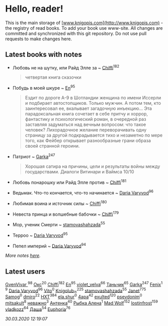 # Hello, reader!
This is the main storage of [www.knigopis.com](http://www.knigopis.com) - the registry of read books.
To add your book use www-site. All changes are committed and synchronized with this git repository.
Do not use pull requests to make changes here.


## Latest books with notes
* Любовь не на шутку,  или Райд Элле за ~ [Chiffi](users/105/105831994080785626680-google)<sup>182</sup>
    > четвертая книга сказочки

* Побудь в моей шкуре ~ [En](users/333/333646551-vkontakte)<sup>95</sup>
    > Ездит по дороге А-9 в Шотландии женщина по имени Иссерли и подбирает автостопщиков. Только мужчин. А потом тем, кто заинтересовал ее, вкалывает загадочную инъекцию... Эта парадоксальная книга сочетает в себе притчу и хоррор, фантастику и психологический роман, в очередной раз заставляя задуматься над вечным вопросом: что такое человек? Лихорадочное желание переворачивать одну страницу за другой подкрадывается тихо и незаметно по мере того, как Фейбер открывает разнообразные грани образа своей странной героини.

* Патриот ~ [Garka](users/115/115753719718250012620-google)<sup>247</sup>
    > Хорошая сатира на причины, цели и результаты войны между государствами. Диалоги Витинари и Ваймса 10/10

* Любовь понарошку или Райд Элле против ~ [Chiffi](users/105/105831994080785626680-google)<sup>181</sup>

* Ведьмак. Что-то кончается, что-то начинается ~ [Daria Varyvod](users/829/829893410524253-facebook)<sup>96</sup>

* Любимая воина и источник силы ~ [Chiffi](users/105/105831994080785626680-google)<sup>180</sup>

* Невеста принца и волшебные бабочки ~ [Chiffi](users/105/105831994080785626680-google)<sup>179</sup>

* Мор, ученик Смерти ~ [stamovashahzada](users/310/310646815-vkontakte)<sup>55</sup>

* Терроо ~ [Daria Varyvod](users/829/829893410524253-facebook)<sup>95</sup>

* Пепел империй ~ [Daria Varyvod](users/829/829893410524253-facebook)<sup>94</sup>


_More notes [here](latest_books_with_notes.md)._


## Latest users
[GvenVivar ](users/158/158266434925901-facebook)<sup>98</sup> 
[Окс](users/102/102536471289425216982-google)<sup>20</sup> 
[Chiffi](users/105/105831994080785626680-google)<sup>182</sup> 
[En](users/333/333646551-vkontakte)<sup>95</sup> 
[violet_velva](users/116/116961712580551399099-google)<sup>66</sup> 
[Таньчик](users/209/2096581563762610-facebook)<sup>65</sup> 
[Garka](users/115/115753719718250012620-google)<sup>247</sup> 
[Fenix](users/111/111367585493471720963-google)<sup>1</sup> 
[](users/153/1537586159620888-facebook)<sup>9</sup> 
[Daria Varyvod](users/829/829893410524253-facebook)<sup>96</sup> 
[Vito](users/128/128796434813510-facebook)<sup>0</sup> 
[Knigolub~](users/111/111878597279669641685-google)<sup>225</sup> 
[stamovashahzada](users/310/310646815-vkontakte)<sup>55</sup> 
[Janet](users/108/108113656204404967440-google)<sup>775</sup> 
[Samog](users/100/100808680899219788448-google)<sup>0</sup> 
[dmiro](users/571/5714115-vkontakte)<sup>22</sup> 
[HXT](users/100/100002563462782-facebook)<sup>384</sup> 
[ela.shur](users/668/6688058-vkontakte)<sup>0</sup> 
[4apa](users/117/117392596378069249667-google)<sup>42</sup> 
[exulted](users/100/100599204551896265722-google)<sup>120</sup> 
[psevdonim](users/608/6089959882102706108-mailru)<sup>0</sup> 
[mitsakult](users/288/288034278-vkontakte)<sup>8</sup> 
[неважно](users/145/145522558-vkontakte)<sup>3</sup> 
[Антенка](users/118/118158645037334943900-google)<sup>40</sup> 
[Рыбка Алена](users/115/115555086213988665739-google)<sup>1</sup> 
[Mad Wolf](users/947/94738840-vkontakte)<sup>152</sup> 
[lostinfrost](users/217/217891524-vkontakte)<sup>159</sup> 
[vladkozz](users/572/57239276-vkontakte)<sup>64</sup> 
[Даша](users/334/334696193054530347-mailru)<sup>54</sup> 
[Euphoria](users/106/106304994652616315178-google)<sup>76</sup> 


_30.03.2020 12:19:07_
